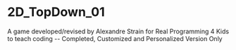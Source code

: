 # 2D_TopDown_01
A game developed/revised by Alexandre Strain for Real Programming 4 Kids to teach coding -- Completed, Customized and Personalized Version Only
